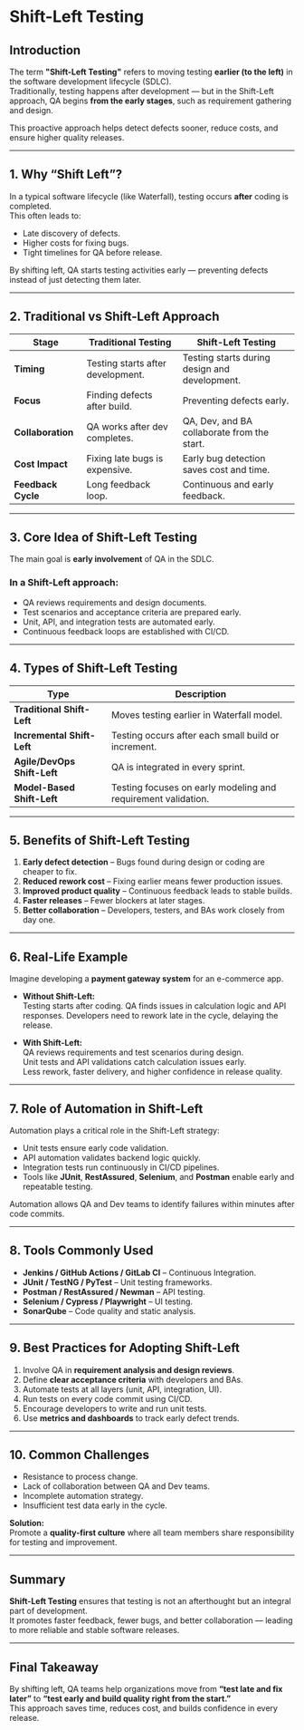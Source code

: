 # Shift-Left Testing

## Introduction
The term **"Shift-Left Testing"** refers to moving testing **earlier (to the left)** in the software development lifecycle (SDLC).  
Traditionally, testing happens after development — but in the Shift-Left approach, QA begins **from the early stages**, such as requirement gathering and design.

This proactive approach helps detect defects sooner, reduce costs, and ensure higher quality releases.

---

## 1. Why “Shift Left”?
In a typical software lifecycle (like Waterfall), testing occurs **after** coding is completed.  
This often leads to:
- Late discovery of defects.  
- Higher costs for fixing bugs.  
- Tight timelines for QA before release.  

By shifting left, QA starts testing activities early — preventing defects instead of just detecting them later.

---

## 2. Traditional vs Shift-Left Approach

| Stage | Traditional Testing | Shift-Left Testing |
|--------|----------------------|--------------------|
| **Timing** | Testing starts after development. | Testing starts during design and development. |
| **Focus** | Finding defects after build. | Preventing defects early. |
| **Collaboration** | QA works after dev completes. | QA, Dev, and BA collaborate from the start. |
| **Cost Impact** | Fixing late bugs is expensive. | Early bug detection saves cost and time. |
| **Feedback Cycle** | Long feedback loop. | Continuous and early feedback. |

---

## 3. Core Idea of Shift-Left Testing
The main goal is **early involvement** of QA in the SDLC.

### In a Shift-Left approach:
- QA reviews requirements and design documents.  
- Test scenarios and acceptance criteria are prepared early.  
- Unit, API, and integration tests are automated early.  
- Continuous feedback loops are established with CI/CD.  

---

## 4. Types of Shift-Left Testing

| Type | Description |
|------|--------------|
| **Traditional Shift-Left** | Moves testing earlier in Waterfall model. |
| **Incremental Shift-Left** | Testing occurs after each small build or increment. |
| **Agile/DevOps Shift-Left** | QA is integrated in every sprint. |
| **Model-Based Shift-Left** | Testing focuses on early modeling and requirement validation. |

---

## 5. Benefits of Shift-Left Testing
1. **Early defect detection** – Bugs found during design or coding are cheaper to fix.  
2. **Reduced rework cost** – Fixing earlier means fewer production issues.  
3. **Improved product quality** – Continuous feedback leads to stable builds.  
4. **Faster releases** – Fewer blockers at later stages.  
5. **Better collaboration** – Developers, testers, and BAs work closely from day one.  

---

## 6. Real-Life Example
Imagine developing a **payment gateway system** for an e-commerce app.

- **Without Shift-Left:**  
  Testing starts after coding. QA finds issues in calculation logic and API responses. Developers need to rework late in the cycle, delaying the release.

- **With Shift-Left:**  
  QA reviews requirements and test scenarios during design.  
  Unit tests and API validations catch calculation issues early.  
  Less rework, faster delivery, and higher confidence in release quality.

---

## 7. Role of Automation in Shift-Left
Automation plays a critical role in the Shift-Left strategy:
- Unit tests ensure early code validation.  
- API automation validates backend logic quickly.  
- Integration tests run continuously in CI/CD pipelines.  
- Tools like **JUnit**, **RestAssured**, **Selenium**, and **Postman** enable early and repeatable testing.  

Automation allows QA and Dev teams to identify failures within minutes after code commits.

---

## 8. Tools Commonly Used
- **Jenkins / GitHub Actions / GitLab CI** – Continuous Integration.  
- **JUnit / TestNG / PyTest** – Unit testing frameworks.  
- **Postman / RestAssured / Newman** – API testing.  
- **Selenium / Cypress / Playwright** – UI testing.  
- **SonarQube** – Code quality and static analysis.  

---

## 9. Best Practices for Adopting Shift-Left
1. Involve QA in **requirement analysis and design reviews**.  
2. Define **clear acceptance criteria** with developers and BAs.  
3. Automate tests at all layers (unit, API, integration, UI).  
4. Run tests on every code commit using CI/CD.  
5. Encourage developers to write and run unit tests.  
6. Use **metrics and dashboards** to track early defect trends.  

---

## 10. Common Challenges
- Resistance to process change.  
- Lack of collaboration between QA and Dev teams.  
- Incomplete automation strategy.  
- Insufficient test data early in the cycle.  

**Solution:**  
Promote a **quality-first culture** where all team members share responsibility for testing and improvement.

---

## Summary
**Shift-Left Testing** ensures that testing is not an afterthought but an integral part of development.  
It promotes faster feedback, fewer bugs, and better collaboration — leading to more reliable and stable software releases.

---

## Final Takeaway
By shifting left, QA teams help organizations move from **“test late and fix later”** to **“test early and build quality right from the start.”**  
This approach saves time, reduces cost, and builds confidence in every release.

